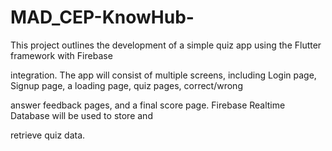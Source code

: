 # MAD_CEP-KnowHub-
This project outlines the development of a simple quiz app using the Flutter framework with Firebase 

integration. The app will consist of multiple screens, including Login page, Signup page, a loading page, quiz pages, correct/wrong 

answer feedback pages, and a final score page. Firebase Realtime Database will be used to store and 

retrieve quiz data.
